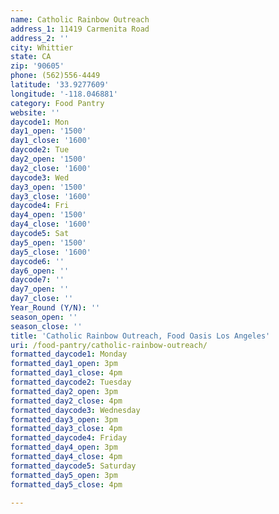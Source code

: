 ```yaml
---
name: Catholic Rainbow Outreach
address_1: 11419 Carmenita Road
address_2: ''
city: Whittier
state: CA
zip: '90605'
phone: (562)556-4449
latitude: '33.9277609'
longitude: '-118.046881'
category: Food Pantry
website: ''
daycode1: Mon
day1_open: '1500'
day1_close: '1600'
daycode2: Tue
day2_open: '1500'
day2_close: '1600'
daycode3: Wed
day3_open: '1500'
day3_close: '1600'
daycode4: Fri
day4_open: '1500'
day4_close: '1600'
daycode5: Sat
day5_open: '1500'
day5_close: '1600'
daycode6: ''
day6_open: ''
daycode7: ''
day7_open: ''
day7_close: ''
Year_Round (Y/N): ''
season_open: ''
season_close: ''
title: 'Catholic Rainbow Outreach, Food Oasis Los Angeles'
uri: /food-pantry/catholic-rainbow-outreach/
formatted_daycode1: Monday
formatted_day1_open: 3pm
formatted_day1_close: 4pm
formatted_daycode2: Tuesday
formatted_day2_open: 3pm
formatted_day2_close: 4pm
formatted_daycode3: Wednesday
formatted_day3_open: 3pm
formatted_day3_close: 4pm
formatted_daycode4: Friday
formatted_day4_open: 3pm
formatted_day4_close: 4pm
formatted_daycode5: Saturday
formatted_day5_open: 3pm
formatted_day5_close: 4pm

---
```

